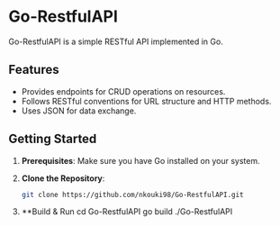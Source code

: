 # Go-RestfulAPI

Go-RestfulAPI is a simple RESTful API implemented in Go.

## Features

- Provides endpoints for CRUD operations on resources.
- Follows RESTful conventions for URL structure and HTTP methods.
- Uses JSON for data exchange.

## Getting Started

1. **Prerequisites**: Make sure you have Go installed on your system.

2. **Clone the Repository**:
   ```bash
   git clone https://github.com/nkouki98/Go-RestfulAPI.git

3. **Build & Run 
   cd Go-RestfulAPI
   go build
   ./Go-RestfulAPI



